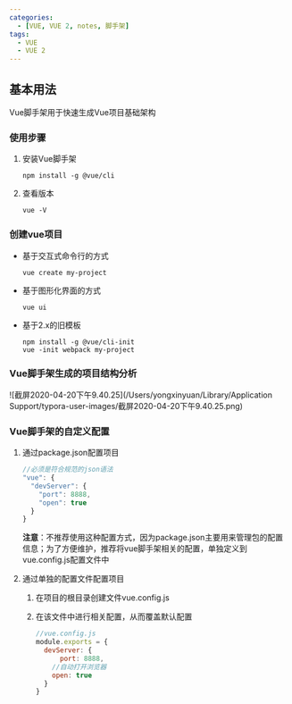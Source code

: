 ```yaml
---
categories:
  - [VUE, VUE 2, notes, 脚手架]
tags:
  - VUE
  - VUE 2
---
```

## 基本用法

Vue脚手架用于快速生成Vue项目基础架构

### 使用步骤

1. 安装Vue脚手架

   ```shell
   npm install -g @vue/cli
   ```

2. 查看版本

   ```shell
   vue -V
   ```



### 创建vue项目

- 基于交互式命令行的方式

  ```shell
  vue create my-project
  ```

- 基于图形化界面的方式

  ```shell
  vue ui
  ```

- 基于2.x的旧模板

  ```shell
  npm install -g @vue/cli-init
  vue -init webpack my-project
  ```



### Vue脚手架生成的项目结构分析

![截屏2020-04-20下午9.40.25](/Users/yongxinyuan/Library/Application Support/typora-user-images/截屏2020-04-20下午9.40.25.png)



### Vue脚手架的自定义配置

1. 通过package.json配置项目

   ```js
   //必须是符合规范的json语法
   "vue": {
     "devServer": {
       "port": 8888,
       "open": true
     }
   }
   ```

   **注意**：不推荐使用这种配置方式，因为package.json主要用来管理包的配置信息；为了方便维护，推荐将vue脚手架相关的配置，单独定义到vue.config.js配置文件中

2. 通过单独的配置文件配置项目

   1. 在项目的根目录创建文件vue.config.js

   2. 在该文件中进行相关配置，从而覆盖默认配置

      ```js
      //vue.config.js
      module.exports = {
      	devServer: {
      		port: 8888,
          //自动打开浏览器
          open: true
      	}
      }
      ```

      

